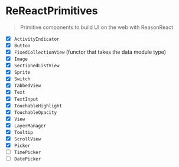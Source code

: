 # ReReactPrimitives

> Primitive components to build UI on the web with ReasonReact

- [x] `ActivityIndicator`
- [x] `Button`
- [x] `FixedCollectionView` (functor that takes the data module type)
- [x] `Image`
- [x] `SectionedListView`
- [x] `Sprite`
- [x] `Switch`
- [x] `TabbedView`
- [x] `Text`
- [x] `TextInput`
- [x] `TouchableHighlight`
- [x] `TouchableOpacity`
- [x] `View`
- [x] `LayerManager`
- [x] `Tooltip`
- [x] `ScrollView`
- [x] `Picker`
- [ ] `TimePicker`
- [ ] `DatePicker`
